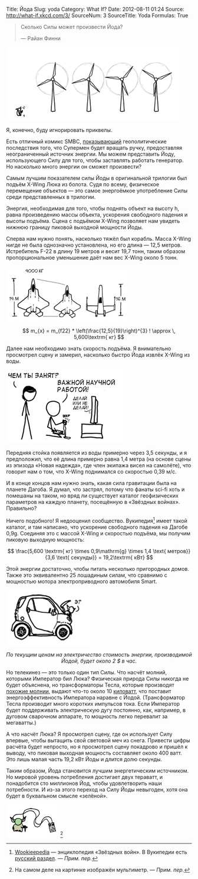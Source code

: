 Title: Йода
Slug: yoda
Category: What If?
Date: 2012-08-11 01:24
Source: http://what-if.xkcd.com/3/
SourceNum: 3
SourceTitle: Yoda
Formulas: True

> Сколько Силы может произвести Йода?
>
> — Райан Финни

![](/uploads/003-yoda/yoda_01_ru.png "Йода, контролирующий ветряные генераторы.")

Я, конечно, буду игнорировать приквелы.

Есть отличный комикс SMBC, [показывающий](http://www.smbc-comics.com/index.php?db=comics&id=2305#comic) геополитические последствия того, что Супермен будет вращать ручку, предоставляя неограниченный источник энергии. Мы можем представить Йоду, использующего Силу для того, чтобы заставлять работать генератор. Но насколько много энергии он сможет произвести?

Самым лучшим показателем силы Йоды в оригинальной трилогии был подъём X-Wing Люка из болота. Судя по всему, физическое перемещение объектов — это самое энергоёмкое употребление Силы среди представленных в трилогии.

Энергия, необходимая для того, чтобы поднять объект на высоту h, равна произведению массы объекта, ускорения свободного падения и высоты подъёма. Сцена с подъёмом X-Wing позволяет нам увидеть нижнюю границу пиковой выходной мощности Йоды.

Сперва нам нужно понять, насколько тяжёл был корабль. Масса X-Wing нигде не была однозначно установлена, но его длина — 12,5 метров. Истребитель F-22 в длину 19 метров и весит 19,7 тонн, таким образом пропорциональное уменьшение даёт нам вес X-Wing около 5 тонн.

![](/uploads/003-yoda/yoda_02_ru.png "Иллюстрация с X-Wing и F-22.")

$$ m_{x} = m_{f22} * \left(\frac{12,5}{19}\right)^{3} ! \approx \, 5,600\textrm{ кг} $$

Далее нам необходимо знать скорость подъёма. Я внимательно просмотрел сцену и замерил, насколько быстро Йода извлёк X-Wing из воды.

![](/uploads/003-yoda/yoda_03_ru.png "Персонаж смотрит Star Wars для научных исследований.")

Передняя стойка появляется из воды примерно через 3,5 секунды, и я предположил, что её длина примерно равна 1,4 метра (на основе сцены из эпизода «Новая надежда», где член экипажа висел на самолёте), что говорит нам о том, что X-Wing поднимался со скоростью 0,39 м/с.

И в конце концов нам нужно знать, какая сила гравитации была на планете Дагоба. Я думал, что застрял, потому что фанаты sci-fi хоть и помешаны на таком, но вряд ли существует каталог геофизических параметров на каждую планету, посещённую в «Звёздных войнах». Правильно?

Ничего подобного! Я недооценил сообщество. Вукипедия[^1] имеет такой каталог, и там написано, что ускорение свободного падения на Дагобе 0,9g. Соединяя это с массой X-Wing и скоростью подъёма, мы получим пиковую выходную мощность:

$$ \frac{5,600 \textrm{ кг} \times 0,9\mathrm{g} \times 1,4 \text{ метров}}{3,6 \text{ секунды}} = 19,2\textrm{ кВт} $$

Этой энергии достаточно, чтобы питать несколько пригородных домов. Также это эквивалентно 25 лошадиным силам, что сравнимо с мощностью мотора электроприводного автомобиля Smart.

![](/uploads/003-yoda/yoda_04_ru.png "Йода в моторном отделении автомобиля Smart.")

_<center>По текущим ценам на электричество стоимость энергии, производимой Йодой, будет около 2 $ в час.</center>_

Но телекинез — это только один тип Силы. Что насчёт молний, которыми Император бил Люка? Физическая природа Силы никогда не будет объяснена, но трансформаторы Тесла, которые производят [похожие молнии](http://www.youtube.com/watch?v=uNJjnz-GdlE), выдают что-то около 10 [киловатт](http://www.goodchildengineering.net/tesla-coils/drsstc-5-10kw-monster), что поставит энергоэффективность Императора наравне с Йодой. (Трансформатор Тесла производит много коротких импульсов тока. Если Император будет поддерживать электрическую дугу постоянно, как, например, в дуговом сварочном аппарате, то мощность легко перевалит за мегаватты.)

А что насчёт Люка? Я просмотрел сцену, где он использует Силу впервые, чтобы вытащить свой световой меч из снега. Привести цифры расчёта будет непросто, но я просмотрел сцену покадрово и пришёл к выводу, что пиковая выходная мощность составляет около 400 ватт. Это лишь малая часть 19,2 кВт Йоды и длится долю секунды.

Таким образом, Йода становится лучшим энергетическим источником. Но мировой уровень потребления достигает двух тераватт, и понадобится сто миллионов Йод, чтобы удовлетворить наши потребности. И из-за этого переход на Силу Йоды невыгоден, хотя она будет в буквальном смысле «зелёной».

![](/uploads/003-yoda/yoda_05_ru.png "Йода слушает MP3-плеер, управляя им при помощи Силы.")[^2]

[^1]: [Wookieepedia](http://starwars.wikia.com/wiki/Main_Page) — энциклопедия «Звёздных войн». В Вукипедии есть [русский раздел](http://ru.starwars.wikia.com/wiki/Заглавная_страница). — *Прим. пер.*
[^2]: На самом деле на картинке изображён мультиметр. — *Прим. пер.*
